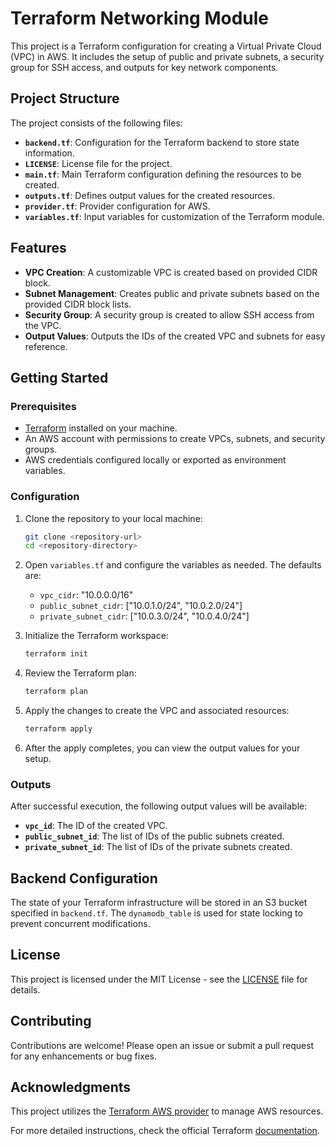 # Terraform Networking Module

This project is a Terraform configuration for creating a Virtual Private Cloud (VPC) in AWS. It includes the setup of public and private subnets, a security group for SSH access, and outputs for key network components. 

## Project Structure

The project consists of the following files:

- **`backend.tf`**: Configuration for the Terraform backend to store state information.
- **`LICENSE`**: License file for the project.
- **`main.tf`**: Main Terraform configuration defining the resources to be created.
- **`outputs.tf`**: Defines output values for the created resources.
- **`provider.tf`**: Provider configuration for AWS.
- **`variables.tf`**: Input variables for customization of the Terraform module.

## Features

- **VPC Creation**: A customizable VPC is created based on provided CIDR block.
- **Subnet Management**: Creates public and private subnets based on the provided CIDR block lists.
- **Security Group**: A security group is created to allow SSH access from the VPC.
- **Output Values**: Outputs the IDs of the created VPC and subnets for easy reference.

## Getting Started

### Prerequisites

- [Terraform](https://www.terraform.io/downloads.html) installed on your machine.
- An AWS account with permissions to create VPCs, subnets, and security groups.
- AWS credentials configured locally or exported as environment variables.

### Configuration

1. Clone the repository to your local machine:
   ```bash
   git clone <repository-url>
   cd <repository-directory>
   

2. Open `variables.tf` and configure the variables as needed. The defaults are:
   - `vpc_cidr`: "10.0.0.0/16"
   - `public_subnet_cidr`: ["10.0.1.0/24", "10.0.2.0/24"]
   - `private_subnet_cidr`: ["10.0.3.0/24", "10.0.4.0/24"]

3. Initialize the Terraform workspace:
   ```bash
   terraform init
   

4. Review the Terraform plan:
   ```bash
   terraform plan
   

5. Apply the changes to create the VPC and associated resources:
   ```bash
   terraform apply
   

6. After the apply completes, you can view the output values for your setup.

### Outputs

After successful execution, the following output values will be available:

- **`vpc_id`**: The ID of the created VPC.
- **`public_subnet_id`**: The list of IDs of the public subnets created.
- **`private_subnet_id`**: The list of IDs of the private subnets created.

## Backend Configuration

The state of your Terraform infrastructure will be stored in an S3 bucket specified in `backend.tf`. The `dynamodb_table` is used for state locking to prevent concurrent modifications.

## License

This project is licensed under the MIT License - see the [LICENSE](LICENSE) file for details.

## Contributing

Contributions are welcome! Please open an issue or submit a pull request for any enhancements or bug fixes.

## Acknowledgments

This project utilizes the [Terraform AWS provider](https://registry.terraform.io/providers/hashicorp/aws/latest/docs) to manage AWS resources. 

For more detailed instructions, check the official Terraform [documentation](https://www.terraform.io/docs/index.html).
